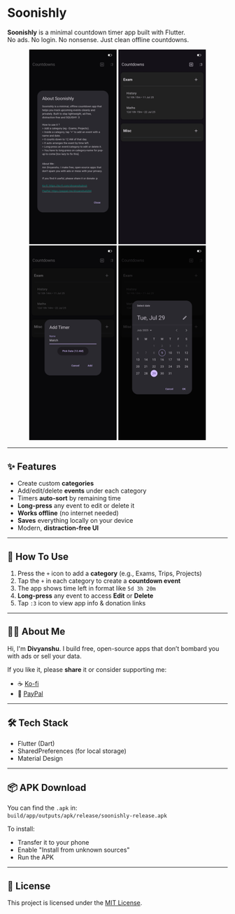 # Soonishly

**Soonishly** is a minimal countdown timer app built with Flutter.  
No ads. No login. No nonsense. Just clean offline countdowns.

<p align="center">
  <img src="screenshots/1.jpg" width="200"/>
  <img src="screenshots/2.jpg" width="200"/>
  <img src="screenshots/3.jpg" width="200"/>
  <img src="screenshots/4.jpg" width="200"/>
</p>

---

## ✨ Features

- Create custom **categories**
- Add/edit/delete **events** under each category
- Timers **auto-sort** by remaining time
- **Long-press** any event to edit or delete it
- **Works offline** (no internet needed)
- **Saves** everything locally on your device
- Modern, **distraction-free UI**

---

## 📱 How To Use

1. Press the `+` icon to add a **category** (e.g., Exams, Trips, Projects)
2. Tap the `+` in each category to create a **countdown event**
3. The app shows time left in format like `5d 3h 20m`
4. **Long-press** any event to access **Edit** or **Delete**
5. Tap `:3` icon to view app info & donation links

---

## 👨‍💻 About Me

Hi, I'm **Divyanshu**. I build free, open-source apps that don’t bombard you with ads or sell your data. 

If you like it, please **share** it or consider supporting me:

- ☕ [Ko-fi](https://ko-fi.com/divyanshubruh)
- 💸 [PayPal](https://paypal.me/divyanshu6284)

---

## 🛠️ Tech Stack

- Flutter (Dart)
- SharedPreferences (for local storage)
- Material Design

---

## 📦 APK Download

You can find the `.apk` in:  
`build/app/outputs/apk/release/soonishly-release.apk`

To install:
- Transfer it to your phone
- Enable "Install from unknown sources"
- Run the APK

---

## 🧾 License

This project is licensed under the [MIT License](LICENSE).
